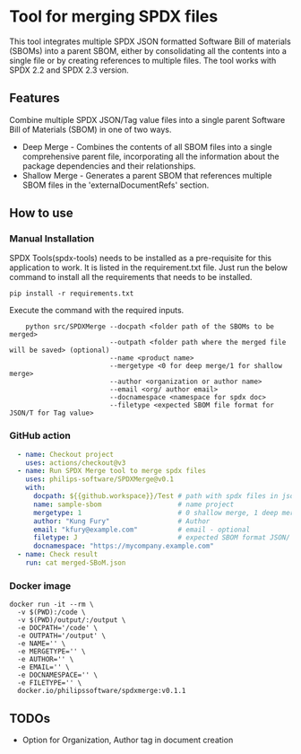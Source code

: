 # Tool for merging SPDX files

This tool integrates multiple SPDX JSON formatted Software Bill of materials (SBOMs) into a parent SBOM, either by consolidating all the contents into a single file or by creating references to multiple files.
The tool works with SPDX 2.2 and SPDX 2.3 version.

## Features

Combine multiple SPDX JSON/Tag value files into a single parent Software Bill of Materials (SBOM) in one of two ways.

- Deep Merge - Combines the contents of all SBOM files into a single comprehensive parent file, incorporating all the information about the package dependencies and their relationships.
- Shallow Merge - Generates a parent SBOM that references multiple SBOM files in the 'externalDocumentRefs' section.

## How to use

### Manual Installation

SPDX Tools(spdx-tools) needs to be installed as a pre-requisite for this application to work. It is listed in the requirement.txt file.
Just run the below command to install all the requirements that needs to be installed.

```shell
pip install -r requirements.txt
```

Execute the command with the required inputs.
  
```shell
    python src/SPDXMerge --docpath <folder path of the SBOMs to be merged>
                         --outpath <folder path where the merged file will be saved> (optional)
                         --name <product name>
                         --mergetype <0 for deep merge/1 for shallow merge>
                         --author <organization or author name>
                         --email <org/ author email>
                         --docnamespace <namespace for spdx doc>
                         --filetype <expected SBOM file format for JSON/T for Tag value>
```

### GitHub action

```yml
  - name: Checkout project
    uses: actions/checkout@v3
  - name: Run SPDX Merge tool to merge spdx files 
    uses: philips-software/SPDXMerge@v0.1
    with:
      docpath: ${{github.workspace}}/Test # path with spdx files in json
      name: sample-sbom                   # name project
      mergetype: 1                        # 0 shallow merge, 1 deep merge defaults 1
      author: "Kung Fury"                 # Author
      email: "kfury@example.com"          # email - optional
      filetype: J                         # expected SBOM format JSON/ tag value format , defaults to J
      docnamespace: "https://mycompany.example.com"
  - name: Check result
    run: cat merged-SBoM.json
```

### Docker image

```shell
docker run -it --rm \
  -v $(PWD):/code \
  -v $(PWD)/output/:/output \
  -e DOCPATH='/code' \
  -e OUTPATH='/output' \
  -e NAME='' \
  -e MERGETYPE='' \
  -e AUTHOR='' \
  -e EMAIL='' \
  -e DOCNAMESPACE='' \
  -e FILETYPE='' \
  docker.io/philipssoftware/spdxmerge:v0.1.1
```

## TODOs

- Option for Organization, Author tag in document creation
